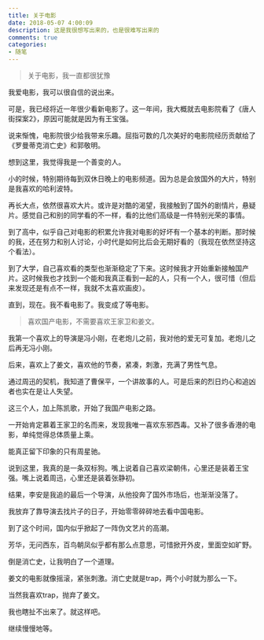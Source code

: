 ```yaml
---
title: 关于电影
date: 2018-05-07 4:00:09
description: 这是我很想写出来的，也是很难写出来的
comments: true
categories:
- 随笔
---
```


> 关于电影，我一直都很犹豫

我爱电影，我可以很自信的说出来。

可是，我已经将近一年很少看新电影了。这一年间，我大概就去电影院看了《唐人街探案2》，原因可能就是因为有王宝强。

说来惭愧，电影院很少给我带来乐趣。屈指可数的几次美好的电影院经历贡献给了《罗曼蒂克消亡史》和郭敬明。

想到这里，我觉得我是一个善变的人。

小的时候，特别期待每到双休日晚上的电影频道。因为总是会放国外的大片，特别是我喜欢的哈利波特。

再长大点，依然很喜欢大片。或许是对酷的渴望，我接触到了国外的剧情片，悬疑片。感觉自己和别的同学看的不一样，看的比他们高级是一件特别光荣的事情。

到了高中，似乎自己对电影的积累允许我对电影的好坏有一个基本的判断。那时候的我，还在努力和别人讨论，小时代是如何比后会无期好看的（我现在依然坚持这个看法）。

到了大学，自己喜欢看的类型也渐渐稳定了下来。这时候我才开始重新接触国产片。这时候我也才找到一个能和我真正看到一起的人，只有一个人，很可惜（但后来发现还是有点不一样，我就不太喜欢画皮）。

直到，现在。我不看电影了。我变成了等电影。

> 喜欢国产电影，不需要喜欢王家卫和姜文。

我第一个喜欢上的导演是冯小刚，在老炮儿之前，我对他的爱无可复加。老炮儿之后再无冯小刚。

后来，喜欢上了姜文，喜欢他的节奏，紧凑，刺激，充满了男性气息。

通过周迅的契机，我知道了曹保平，一个讲故事的人。可是后来的烈日灼心和追凶者也实在是让人失望。

这三个人，加上陈凯歌，开始了我国产电影之路。

一开始肯定慕着王家卫的名而来，发现我唯一喜欢东邪西毒。又补了很多香港的电影，单纯觉得总体质量上乘。

能真正留下印象的只有周星驰。

说到这里，我真的是一条双标狗。嘴上说着自己喜欢梁朝伟，心里还是装着王宝强。嘴上说着周迅，心里还是装着张静初。

结果，李安是我追的最后一个导演，从他投奔了国外市场后，也渐渐没落了。

我放弃了靠导演去找片子的日子，开始零零碎碎地去看中国电影。

到了这个时间，国内似乎掀起了一阵伪文艺片的高潮。

芳华，无问西东，百鸟朝凤似乎都有那么点意思，可惜掀开外皮，里面空如旷野。

倒是消亡史，让我明白了一个道理。

姜文的电影就像摇滚，紧张刺激。消亡史就是trap，两个小时就为那么一下。

当然我喜欢trap，抛弃了姜文。

我也瞎扯不出来了。就这样吧。

继续慢慢地等。
